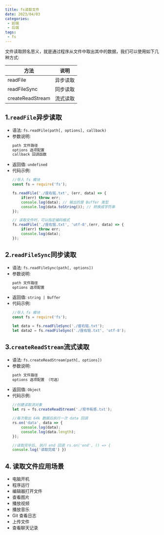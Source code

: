 ```yaml
---
title: fs读取文件
date: 2023/04/03
categories:
 - 前端
 - 后端
tags:
 - fs
---
```


文件读取顾名思义，就是通过程序从文件中取出其中的数据，我们可以使用如下几种方式:

| 方法             | 说明     |
| ---------------- | -------- |
| readFile         | 异步读取 |
| readFileSync     | 同步读取 |
| createReadStream | 流式读取 |


## 1.`readFile`异步读取

- 语法: `fs.readFile(path[, options], callback)`
- 参数说明:
    ```bash
    path 文件路径 
    options 选项配置 
    callback 回调函数
    ```
- 返回值: `undefined`
- 代码示例:
    ```js
    //导入 fs 模块
    const fs = require('fs');

    fs.readFile('./座右铭.txt', (err, data) => { 
        if(err) throw err;
        console.log(data); // 输出的是 Buffer 类型
        console.log(data.toString()); // 转换成字符串
    });

    // 读取文件时，可以指定编码格式
    fs.readFile('./座右铭.txt', 'utf-8',(err, data) => { 
        if(err) throw err;
        console.log(data);
    });
    ```

## 2.`readFileSync`同步读取

- 语法: `fs.readFileSync(path[, options])`
- 参数说明:
    ```bash
    path 文件路径 
    options 选项配置 
    ```
- 返回值: `string | Buffer`
- 代码示例:
    ```js
    //导入 fs 模块
    const fs = require('fs');
    
    let data = fs.readFileSync('./座右铭.txt');
    let data2 = fs.readFileSync('./座右铭.txt', 'utf-8');
    ```

## 3.`createReadStream`流式读取

- 语法: `fs.createReadStream(path[, options])`
- 参数说明:
    ```bash
    path 文件路径 
    options 选项配置 （可选）
    ```
- 返回值: `Object`
- 代码示例:
    ```js
    //创建读取流对象
    let rs = fs.createReadStream('./观书有感.txt'); 
    
    //每次取出 64k 数据后执行一次 data 回调 
    rs.on('data', data => {
        console.log(data);
        console.log(data.length);
    });

    //读取完毕后, 执行 end 回调 rs.on('end', () => {
    console.log('读取完成') })
    ```

## 4. 读取文件应用场景

- 电脑开机
- 程序运行
- 编辑器打开文件
- 查看图片
- 播放视频
- 播放音乐
- Git 查看日志
- 上传文件
- 查看聊天记录
